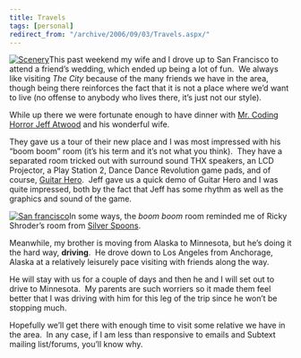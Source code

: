 ```yaml
---
title: Travels
tags: [personal]
redirect_from: "/archive/2006/09/03/Travels.aspx/"
---
```


[![Scenery](https://haacked.com/assets/images/haacked_com/WindowsLiveWriter/Travels_14EF5/dsc01431_edited_thumb.jpg)](https://haacked.com/assets/images/haacked_com/WindowsLiveWriter/Travels_14EF5/dsc01431_edited6.jpg)This
past weekend my wife and I drove up to San Francisco to attend a
friend’s wedding, which ended up being a lot of fun.  We always like
visiting *The City* because of the many friends we have in the area,
though being there reinforces the fact that it is not a place where we’d
want to live (no offense to anybody who lives there, it’s just not our
style).

While up there we were fortunate enough to have dinner with [Mr. Coding
Horror Jeff Atwood](http://codinghorror.com/blog/) and his wonderful
wife.

They gave us a tour of their new place and I was most impressed with his
“boom boom” room (it’s his term and it’s not what you think).  They have
a separated room tricked out with surround sound THX speakers, an LCD
Projector, a Play Station 2, Dance Dance Revolution game pads, and of
course, [Guitar
Hero](http://www.codinghorror.com/blog/archives/000437.html).  Jeff gave
us a quick demo of Guitar Hero and I was quite impressed, both by the
fact that Jeff has some rhythm as well as the graphics and sound of the
game.

[![San
francisco](https://haacked.com/assets/images/haacked_com/WindowsLiveWriter/Travels_14EF5/dsc01414_edited_thumb.jpg)](https://haacked.com/assets/images/haacked_com/WindowsLiveWriter/Travels_14EF5/dsc01414_edited6.jpg)In
some ways, the *boom boom* room reminded me of Ricky Shroder’s room from
[Silver Spoons](http://en.wikipedia.org/wiki/Silver_Spoons).

Meanwhile, my brother is moving from Alaska to Minnesota, but he’s doing
it the hard way, **driving**.  He drove down to Los Angeles from
Anchorage, Alaska at a relatively leisurely pace visiting with friends
along the way.

He will stay with us for a couple of days and then he and I will set out
to drive to Minnesota.  My parents are such worriers so it made them
feel better that I was driving with him for this leg of the trip since
he won’t be stopping much.

Hopefully we’ll get there with enough time to visit some relative we
have in the area.  In any case, if I am less than responsive to emails
and Subtext mailing list/forums, you’ll know why.

